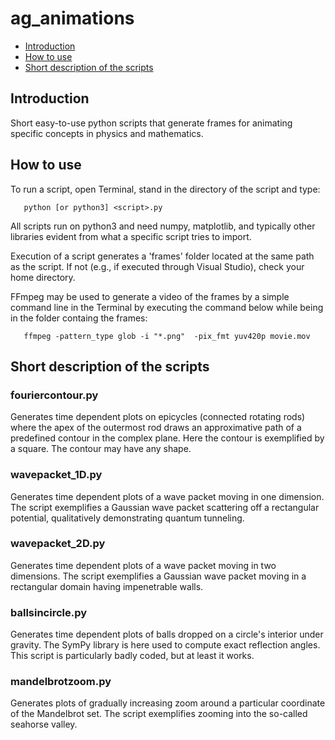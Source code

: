 # ag_animations

- [Introduction](#introduction)
- [How to use](#installation)
- [Short description of the scripts](#usage)

## Introduction
Short easy-to-use python scripts that generate frames for animating  specific concepts in physics and mathematics.

## How to use
To run a script, open Terminal, stand in the directory of the script and type:

       python [or python3] <script>.py

All scripts run on python3 and need numpy, matplotlib, and typically other libraries evident from what a specific script tries to import.

Execution of a script generates a 'frames' folder located at the same path as the script. If not (e.g., if executed through Visual Studio), check your home directory.

FFmpeg may be used to generate a video of the frames by a simple command line in the Terminal by executing the command below while being in the folder containg the frames:

       ffmpeg -pattern_type glob -i "*.png"  -pix_fmt yuv420p movie.mov


## Short description of the scripts 

### fouriercontour.py  
Generates time dependent plots on epicycles (connected rotating rods) where the apex of the outermost rod draws an approximative path of a predefined contour in the complex plane. Here the contour is exemplified by a square. The contour may have any shape.

### wavepacket_1D.py 
Generates time dependent plots of a wave packet moving in one dimension. The script exemplifies a Gaussian wave packet scattering off a rectangular potential, qualitatively demonstrating quantum tunneling.

### wavepacket_2D.py  
Generates time dependent plots of a wave packet moving in two dimensions. The script exemplifies a Gaussian wave packet moving in a rectangular domain having impenetrable walls.

### ballsincircle.py  
Generates time dependent plots of balls dropped on a circle's interior under gravity. The SymPy library is here used to compute exact reflection angles. This script is particularly badly coded, but at least it works.

### mandelbrotzoom.py  
Generates plots of gradually increasing zoom around a particular coordinate of the Mandelbrot set. The script exemplifies zooming into the so-called seahorse valley.